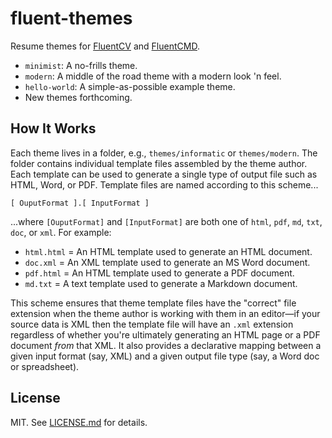 fluent-themes
=============
Resume themes for [FluentCV][1] and [FluentCMD][2].

- `minimist`: A no-frills theme.
- `modern`: A middle of the road theme with a modern look 'n feel.
- `hello-world`: A simple-as-possible example theme.
- New themes forthcoming.

## How It Works

Each theme lives in a folder, e.g., `themes/informatic` or `themes/modern`. The folder contains individual template files assembled by the theme author. Each template can be used to generate a single type of output file such as HTML, Word, or PDF. Template files are named according to this scheme...

    [ OuputFormat ].[ InputFormat ]

...where `[OuputFormat]` and `[InputFormat]` are both one of `html`, `pdf`, `md`, `txt`, `doc`, or `xml`. For example:

- `html.html` = An HTML template used to generate an HTML document.
- `doc.xml` = An XML template used to generate an MS Word document.
- `pdf.html` = An HTML template used to generate a PDF document.
- `md.txt` = A text template used to generate a Markdown document.

This scheme ensures that theme template files have the "correct" file extension when the theme author is working with them in an editor&mdash;if your source data is XML then the template file will have an `.xml` extension regardless of whether you're ultimately generating an HTML page or a PDF document *from* that XML. It also provides a declarative mapping between a given input format (say, XML) and a given output file type (say, a Word doc or spreadsheet).

## License

MIT. See [LICENSE.md][1] for details.

[1]: http://fluentcv.com
[2]: https://github.com/fluentdesk/fluentcmd
[3]: ../LICENSE.md
